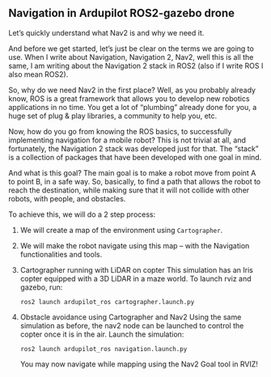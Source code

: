 ## Navigation in Ardupilot ROS2-gazebo drone

Let’s quickly understand what Nav2 is and why we need it. <br>

And before we get started, let’s just be clear on the terms we are going to use. When I write about Navigation, Navigation 2, Nav2, well this is all the same, I am writing about the Navigation 2 stack in ROS2 (also if I write ROS I also mean ROS2). <br>

So, why do we need Nav2 in the first place? Well, as you probably already know, ROS is a great framework that allows you to develop new robotics applications in no time. You get a lot of “plumbing” already done for you, a huge set of plug & play libraries, a community to help you, etc. <br>

Now, how do you go from knowing the ROS basics, to successfully implementing navigation for a mobile robot? This is not trivial at all, and fortunately, the Navigation 2 stack was developed just for that. The “stack” is a collection of packages that have been developed with one goal in mind. <br>

And what is this goal? The main goal is to make a robot move from point A to point B, in a safe way. So, basically, to find a path that allows the robot to reach the destination, while making sure that it will not collide with other robots, with people, and obstacles. <br>

To achieve this, we will do a 2 step process:
1. We will create a map of the environment using `Cartographer`.
2. We will make the robot navigate using this map – with the Navigation functionalities and tools.

1. Cartographer running with LiDAR on copter
   This simulation has an Iris copter equipped with a 3D LiDAR in a maze world. To launch rviz and gazebo, run:
   ```
   ros2 launch ardupilot_ros cartographer.launch.py
   ```

2. Obstacle avoidance using Cartographer and Nav2
   Using the same simulation as before, the nav2 node can be launched to control the copter once it is in the air.
   Launch the simulation:
   ```
   ros2 launch ardupilot_ros navigation.launch.py
   ```
   You may now navigate while mapping using the Nav2 Goal tool in RVIZ!
